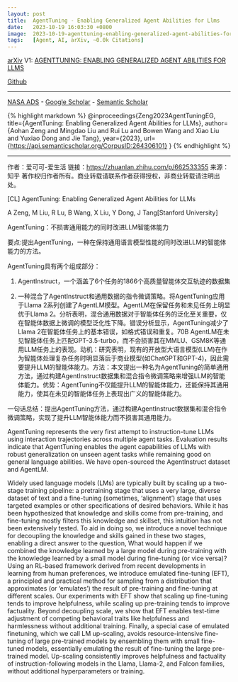 ```yaml
---
layout: post
title:  AgentTuning - Enabling Generalized Agent Abilities for Llms
date:   2023-10-19 16:03:30 +0800
image:  2023-10-19-agenttuning-enabling-generalized-agent-abilities-for-llmss.jpg
tags:   [Agent, AI, arXiv, ~0.0k Citations]
---
```


[arXiv](https://arxiv.org/abs/2310.12823) V1: [AGENTTUNING: ENABLING GENERALIZED AGENT ABILITIES FOR LLMS](https://arxiv.org/pdf/2310.12823.pdf)

[Github](https://github.com/THUDM/AgentTuning)

---
[NASA ADS](https) - 
[Google Scholar](https) - 
[Semantic Scholar](https://www.semanticscholar.org/paper/AgentTuning%3A-Enabling-Generalized-Agent-Abilities-Zeng-Liu/dbac9aa9a8acf46dbee969f2ca0815269f8f746d)

{% highlight markdown %}
@inproceedings{Zeng2023AgentTuningEG,
  title={AgentTuning: Enabling Generalized Agent Abilities for LLMs},
  author={Aohan Zeng and Mingdao Liu and Rui Lu and Bowen Wang and Xiao Liu and Yuxiao Dong and Jie Tang},
  year={2023},
  url={https://api.semanticscholar.org/CorpusID:264306101}
}
{% endhighlight %}

---
作者：爱可可-爱生活
链接：https://zhuanlan.zhihu.com/p/662533355
来源：知乎
著作权归作者所有。商业转载请联系作者获得授权，非商业转载请注明出处。

[CL] AgentTuning: Enabling Generalized Agent Abilities for LLMs

A Zeng, M Liu, R Lu, B Wang, X Liu, Y Dong, J Tang[Stanford University]

AgentTuning：不损害通用能力的同时改进LLM智能体能力

要点:提出AgentTuning，一种在保持通用语言模型性能的同时改进LLM的智能体能力的方法。

AgentTuning具有两个组成部分：

1) AgentInstruct，一个涵盖了6个任务的1866个高质量智能体交互轨迹的数据集 

2) 一种混合了AgentInstruct和通用数据的指令微调策略。将AgentTuning应用于Llama 2系列创建了AgentLM模型。AgentLM在保留任务和未见任务上明显优于Llama 2。分析表明，混合通用数据对于智能体任务的泛化至关重要，仅在智能体数据上微调的模型泛化性下降。错误分析显示，AgentTuning减少了Llama 2在智能体任务上的基本错误，如格式错误和重复。70B AgentLM在未见智能体任务上匹配GPT-3.5-turbo，而不会损害其在MMLU、GSM8K等通用LLM任务上的表现。动机：研究表明，现有的开放型大语言模型(LLM)在作为智能体处理复杂任务时明显落后于商业模型(如ChatGPT和GPT-4)，因此需要提升LLM的智能体能力。方法：本文提出一种名为AgentTuning的简单通用方法，通过构建AgentInstruct数据集和混合指令微调策略来增强LLM的智能体能力。优势：AgentTuning不仅能提升LLM的智能体能力，还能保持其通用能力，使其在未见的智能体任务上表现出广义的智能体能力。

一句话总结：提出AgentTuning方法，通过构建AgentInstruct数据集和混合指令微调策略，实现了提升LLM智能体能力而不损害其通用能力。 

AgentTuning represents the very first attempt to instruction-tune LLMs using interaction trajectories across multiple agent tasks. Evaluation results indicate that AgentTuning enables the agent capabilities of LLMs with robust generalization on unseen agent tasks while remaining good on general language abilities. We have open-sourced the AgentInstruct dataset and AgentLM.

Widely used language models (LMs) are typically built by scaling up a two-stage training pipeline: a pretraining stage that uses a very large, diverse dataset of text and a fine-tuning (sometimes, ‘alignment’) stage that uses targeted examples or other specifications of desired behaviors. While it has been hypothesized that knowledge and skills come from pre-training, and fine-tuning mostly filters this knowledge and skillset, this intuition has not been extensively tested. To aid in doing so, we introduce a novel technique for decoupling the knowledge and skills gained in these two stages, enabling a direct answer to the question, What would happen if we combined the knowledge learned by a large model during pre-training with the knowledge learned by a small model during fine-tuning (or vice versa)? Using an RL-based framework derived from recent developments in learning from human preferences, we introduce emulated fine-tuning (EFT), a principled and practical method for sampling from a distribution that approximates (or ‘emulates’) the result of pre-training and fine-tuning at different scales. Our experiments with EFT show that scaling up fine-tuning tends to improve helpfulness, while scaling up pre-training tends to improve factuality. Beyond decoupling scale, we show that EFT enables test-time adjustment of competing behavioral traits like helpfulness and harmlessness without additional training. Finally, a special case of emulated finetuning, which we call LM up-scaling, avoids resource-intensive fine-tuning of large pre-trained models by ensembling them with small fine-tuned models, essentially emulating the result of fine-tuning the large pre-trained model. Up-scaling consistently improves helpfulness and factuality of instruction-following models in the Llama, Llama-2, and Falcon families, without additional hyperparameters or training.
